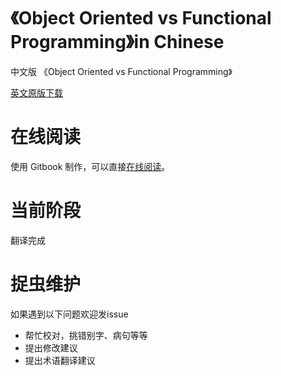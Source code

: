 《Object Oriented vs Functional Programming》in Chinese
=============================================

中文版 《Object Oriented vs Functional Programming》

[英文原版下载](https://www.oreilly.com/programming/free/object-oriented-vs-functional-programming.csp)

# 在线阅读

使用 Gitbook 制作，可以直接[在线阅读](https://rockiez.gitbooks.io/-object-oriented-vs-functional-programming/content/)。

# 当前阶段

翻译完成

# 捉虫维护

如果遇到以下问题欢迎发issue

- 帮忙校对，挑错别字、病句等等
- 提出修改建议
- 提出术语翻译建议
